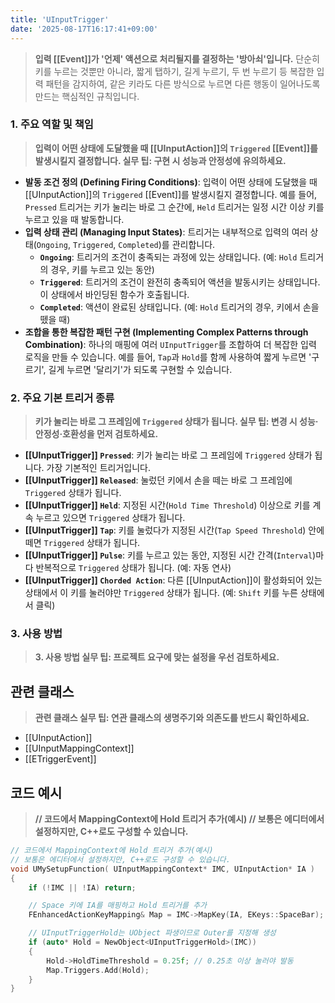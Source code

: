 ```yaml
---
title: 'UInputTrigger'
date: '2025-08-17T16:17:41+09:00'
---
```

> **입력 [[Event]]가 '언제' 액션으로 처리될지를 결정하는 '방아쇠'입니다.** 단순히 키를 누르는 것뿐만 아니라, 짧게 탭하기, 길게 누르기, 두 번 누르기 등 복잡한 입력 패턴을 감지하여, 같은 키라도 다른 방식으로 누르면 다른 행동이 일어나도록 만드는 핵심적인 규칙입니다.

### **1. 주요 역할 및 책임**
> **입력이 어떤 상태에 도달했을 때 [[UInputAction]]의 `Triggered` [[Event]]를 발생시킬지 결정합니다. 실무 팁: 구현 시 성능과 안정성에 유의하세요.**
* **발동 조건 정의 (Defining Firing Conditions)**:
	입력이 어떤 상태에 도달했을 때 [[UInputAction]]의 `Triggered` [[Event]]를 발생시킬지 결정합니다. 예를 들어, `Pressed` 트리거는 키가 눌리는 바로 그 순간에, `Held` 트리거는 일정 시간 이상 키를 누르고 있을 때 발동합니다.
* **입력 상태 관리 (Managing Input States)**:
	트리거는 내부적으로 입력의 여러 상태(`Ongoing`, `Triggered`, `Completed`)를 관리합니다.
    * **`Ongoing`**:
    	트리거의 조건이 충족되는 과정에 있는 상태입니다. (예: `Hold` 트리거의 경우, 키를 누르고 있는 동안)
    * **`Triggered`**:
    	트리거의 조건이 완전히 충족되어 액션을 발동시키는 상태입니다. 이 상태에서 바인딩된 함수가 호출됩니다.
    * **`Completed`**:
    	액션이 완료된 상태입니다. (예: `Hold` 트리거의 경우, 키에서 손을 뗐을 때)
* **조합을 통한 복잡한 패턴 구현 (Implementing Complex Patterns through Combination)**:
	하나의 매핑에 여러 `UInputTrigger`를 조합하여 더 복잡한 입력 로직을 만들 수 있습니다. 예를 들어, `Tap`과 `Hold`를 함께 사용하여 짧게 누르면 '구르기', 길게 누르면 '달리기'가 되도록 구현할 수 있습니다.

### **2. 주요 기본 트리거 종류**
> **키가 눌리는 바로 그 프레임에 `Triggered` 상태가 됩니다. 실무 팁: 변경 시 성능·안정성·호환성을 먼저 검토하세요.**
* **[[UInputTrigger]] `Pressed`**:
	키가 눌리는 바로 그 프레임에 `Triggered` 상태가 됩니다. 가장 기본적인 트리거입니다.
* **[[UInputTrigger]] `Released`**:
	눌렀던 키에서 손을 떼는 바로 그 프레임에 `Triggered` 상태가 됩니다.
* **[[UInputTrigger]] `Held`**:
	지정된 시간(`Hold Time Threshold`) 이상으로 키를 계속 누르고 있으면 `Triggered` 상태가 됩니다.
* **[[UInputTrigger]] `Tap`**:
	키를 눌렀다가 지정된 시간(`Tap Speed Threshold`) 안에 떼면 `Triggered` 상태가 됩니다.
* **[[UInputTrigger]] `Pulse`**:
	키를 누르고 있는 동안, 지정된 시간 간격(`Interval`)마다 반복적으로 `Triggered` 상태가 됩니다. (예: 자동 연사)
* **[[UInputTrigger]] `Chorded Action`**:
	다른 [[UInputAction]]이 활성화되어 있는 상태에서 이 키를 눌러야만 `Triggered` 상태가 됩니다. (예: `Shift` 키를 누른 상태에서 클릭)

### **3. 사용 방법**
> **3. 사용 방법 실무 팁: 프로젝트 요구에 맞는 설정을 우선 검토하세요.**

## 관련 클래스
> **관련 클래스 실무 팁: 연관 클래스의 생명주기와 의존도를 반드시 확인하세요.**
* [[UInputAction]]
* [[UInputMappingContext]]
* [[ETriggerEvent]]

## 코드 예시
> **// 코드에서 MappingContext에 Hold 트리거 추가(예시) // 보통은 에디터에서 설정하지만, C++로도 구성할 수 있습니다.**
```cpp
// 코드에서 MappingContext에 Hold 트리거 추가(예시)
// 보통은 에디터에서 설정하지만, C++로도 구성할 수 있습니다.
void UMySetupFunction( UInputMappingContext* IMC, UInputAction* IA )
{
    if (!IMC || !IA) return;

    // Space 키에 IA를 매핑하고 Hold 트리거를 추가
    FEnhancedActionKeyMapping& Map = IMC->MapKey(IA, EKeys::SpaceBar);

    // UInputTriggerHold는 UObject 파생이므로 Outer를 지정해 생성
    if (auto* Hold = NewObject<UInputTriggerHold>(IMC))
    {
        Hold->HoldTimeThreshold = 0.25f; // 0.25초 이상 눌러야 발동
        Map.Triggers.Add(Hold);
    }
}
```

